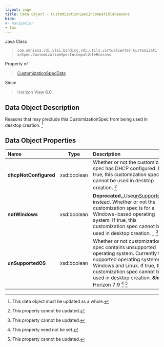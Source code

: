 ```yaml
---
layout: page
title: Data Object - CustomizationSpecIncompatibleReasons
hide:
#- navigation
- toc
---
```






Java Class
> `com.omnissa.vdi.vlsi.binding.vdi.utils.virtualcenter.CustomizationSpec.CustomizationSpecIncompatibleReasons`

Property of
> [CustomizationSpecData](vdi.utils.virtualcenter.CustomizationSpec.CustomizationSpecData.md#field_detail)

Since
> Horizon View 6.0


## Data Object Description

Reasons that may preclude this CustomizationSpec from being used in desktop creation.
 [^167]



## Data Object Properties

 Name | Type | Description
:---|:---:|:---
**dhcpNotConfigured**|  xsd:boolean|  Whether or not the customization spec has DHCP configured. If true, this customization spec cannot be used in desktop creation. [^2]
**notWindows**|  xsd:boolean| **Deprecated.**_Use[unSupportedOS](vdi.utils.virtualcenter.CustomizationSpec.CustomizationSpecIncompatibleReasons.md#unSupportedOS) instead. Whether or not the customization spec is for a Windows-based operating system. If true, this customization spec cannot be used in desktop creation. _ [^2]
**unSupportedOS**|  xsd:boolean|  Whether or not customization spec contains unsupported operating system. Currently the supported operating systems are Windows and Linux. If true, this customization spec cannot be used in desktop creation.  **_Since_** Horizon 7.9 [^1] [^2]


 


[^1]: This property need not be set.
[^2]: This property cannot be updated.
[^167]: This data object must be updated as a whole.